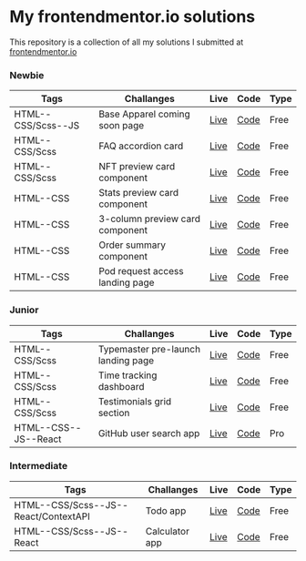 # My frontendmentor.io solutions

This repository is a collection of all my solutions I submitted at [frontendmentor.io ](https://www.frontendmentor.io/)

### Newbie

| Tags               | Challanges                      | Live                                                                   | Code                                                                   | Type |
| ------------------ | ------------------------------- | ---------------------------------------------------------------------- | ---------------------------------------------------------------------- | ---- |
| HTML--CSS/Scss--JS | Base Apparel coming soon page   | [Live](https://lonelybuddy.github.io/base-apparel-coming-soon-page/)   | [Code](https://github.com/LonelyBuddy/base-apparel-coming-soon-page)   | Free |
| HTML--CSS/Scss     | FAQ accordion card              | [Live](https://lonelybuddy.github.io/faq-accordion-card/)              | [Code](https://github.com/LonelyBuddy/faq-accordion-card)              | Free |
| HTML--CSS/Scss     | NFT preview card component      | [Live](https://lonelybuddy.github.io/Nft-preview-card/)                | [Code](https://github.com/LonelyBuddy/Nft-preview-card)                | Free |
| HTML--CSS          | Stats preview card component    | [Live](https://lonelybuddy.github.io/stats-preview-card/)              | [Code](https://github.com/LonelyBuddy/stats-preview-card)              | Free |
| HTML--CSS          | 3-column preview card component | [Live](https://lonelybuddy.github.io/3-column-preview-card-component/) | [Code](https://github.com/LonelyBuddy/3-column-preview-card-component) | Free |
| HTML--CSS          | Order summary component         | [Live](https://lonelybuddy.github.io/order-summary-component/)         | [Code](https://github.com/LonelyBuddy/order-summary-component)         | Free |
| HTML--CSS          | Pod request access landing page | [Live](https://lonelybuddy.github.io/POD-lanind-page/)                 | [Code](https://github.com/LonelyBuddy/POD-lanind-page/tree/master)     | Free |

### Junior

| Tags                 | Challanges                         | Live                                                                      | Code                                                                | Type |
| -------------------- | ---------------------------------- | ------------------------------------------------------------------------- | ------------------------------------------------------------------- | ---- |
| HTML--CSS/Scss       | Typemaster pre-launch landing page | [Live](https://lonelybuddy.github.io/Typemaster-pre-launch-landing-page/) | [Code](https://www.frontendmentor.io/solutions/htmlscss-ujBDfiSpF)  | Free |
| HTML--CSS/Scss       | Time tracking dashboard            | [Live](https://lonelybuddy.github.io/time-tracking-dashboard/)            | [Code](https://github.com/LonelyBuddy/time-tracking-dashboard)      | Free |
| HTML--CSS/Scss       | Testimonials grid section          | [Live](https://lonelybuddy.github.io/testimonial-grid-section/)           | [Code](https://github.com/LonelyBuddy/testimonial-grid-section)     | Free |
| HTML--CSS--JS--React | GitHub user search app             | [Live](https://lonelybuddy.github.io/react-github-user-search-app/)       | [Code](https://github.com/LonelyBuddy/react-github-user-search-app) | Pro  |

### Intermediate

| Tags                                 | Challanges     | Live                                                  | Code                                                  | Type |
| ------------------------------------ | -------------- | ----------------------------------------------------- | ----------------------------------------------------- | ---- |
| HTML--CSS/Scss--JS--React/ContextAPI | Todo app       | [Live](https://lonelybuddy.github.io/react-to-do/)    | [Code](https://github.com/LonelyBuddy/react-to-do)    | Free |
| HTML--CSS/Scss--JS--React            | Calculator app | [Live](https://lonelybuddy.github.io/calculator-app/) | [Code](https://github.com/LonelyBuddy/calculator-app) | Free |
